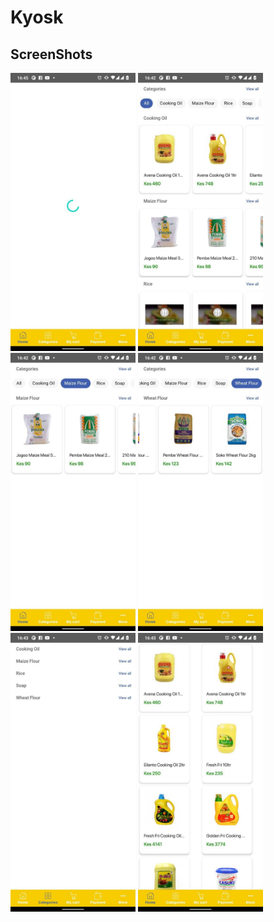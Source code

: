 # Kyosk


## ScreenShots
  <img src="art/loading_screen.jpg" width="200" style="max-width:100%;"> <img src="art/home.jpg" width="200" style="max-width:100%;">  <img src="art/home_chip_category_selected_2.jpg" width="200" style="max-width:100%;"> 
   <img src="art/home_chip_category_selected.jpg" width="200" style="max-width:100%;"> <img src="art/category_list.jpg" width="200" style="max-width:100%;">
  <img src="art/category_view_sample.jpg" width="200" style="max-width:100%;"> 
